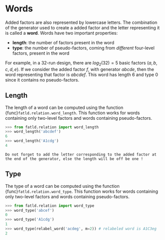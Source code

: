 # Words

Added factors are also represented by lowercase letters.
The combination of the generator used to create a added factor and the letter representing it is called a **word**.
Words have two important properties:

- **length**: the number of factors present in the word
- **type**: the number of pseudo-factors, coming from *different* four-level factors, present in the word

For example, in a 32-run design, there are $log_2(32)=5$ basic factors $(a,b,c,d,e)$.
If we consider the added factor $f$, with generator $abcde$, then the word representing that factor is $abcdef$.
This word has length 6 and type 0 since it contains no pseudo-factors.

## Length

The length of a word can be computed using the function {func}`fatld.relation.word_length`.
This function works for words containing only two-level factors and words containing pseudo-factors.

```python
>>> from fatld.relation import word_length
>>> word_length('abcdef')
6
>>> word_length('A1cdg')
4
```

```{tip}
Do not forget to add the letter corresponding to the added factor at the end of the generator, else the length will be off be one !
```

## Type

The type of a word can be computed using the function {func}`fatld.relation.word_type`.
This function works for words containing only two-level factors and words containing pseudo-factors.

```python
>>> from fatld.relation import word_type
>>> word_type('abcef')
0
>>> word_type('A1cdg')
1
>>> word_type(relabel_word('acdeg', m=2)) # relabeled word is A1C3eg
2
```
